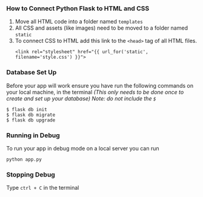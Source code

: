 ### How to Connect Python Flask to HTML and CSS
 1. Move all HTML code into a folder named `templates`
 2. All CSS and assets (like images) need to be moved to a folder named `static`
 3. To connect CSS to HTML add this link to the `<head>` tag of all HTML files.
    ```
    <link rel="stylesheet" href="{{ url_for('static', filename='style.css') }}">
    ```

### Database Set Up
Before your app will work ensure you have run the following commands on your local machine, in the terminal *(This only needs to be done once to create and set up your database)*
*Note: do not include the `$`*
```
$ flask db init
$ flask db migrate
$ flask db upgrade
```

### Running in Debug
To run your app in debug mode on a local server you can run
```
python app.py
```
### Stopping Debug
Type `ctrl + C` in the terminal
